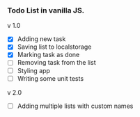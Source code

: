 ### Todo List in vanilla JS.

v 1.0
- [x] Adding new task
- [x] Saving list to localstorage
- [x] Marking task as done
- [ ] Removing task from the list
- [ ] Styling app
- [ ] Writing some unit tests

v 2.0
- [ ] Adding multiple lists with custom names
